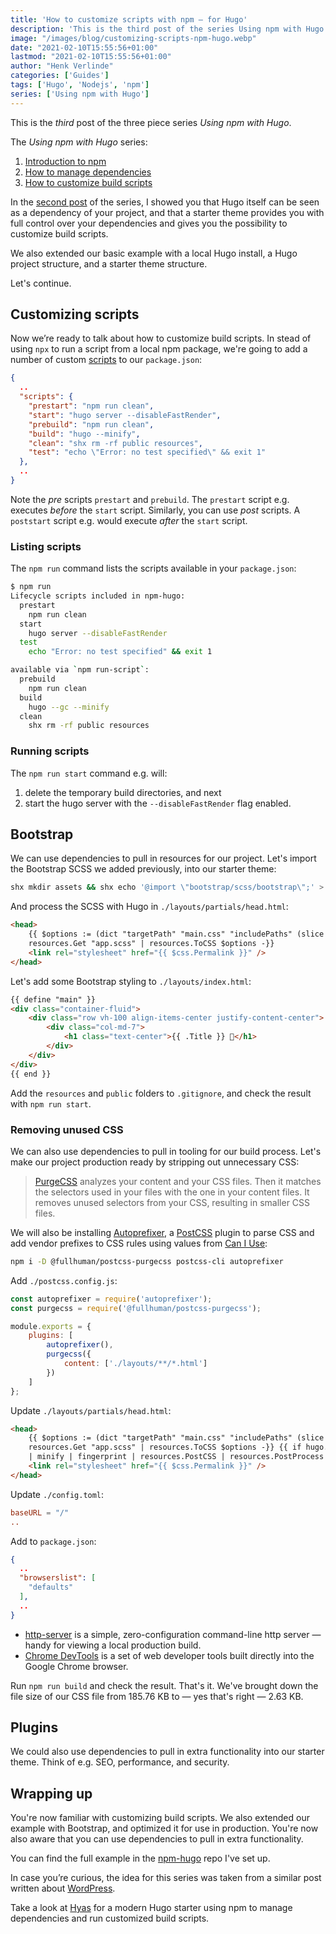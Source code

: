 ```yaml
---
title: 'How to customize scripts with npm — for Hugo'
description: 'This is the third post of the series Using npm with Hugo. In a series of three posts I will introduce you to npm, show you how to manage dependencies, and show you how to customize build scripts.'
image: "/images/blog/customizing-scripts-npm-hugo.webp"
date: "2021-02-10T15:55:56+01:00"
lastmod: "2021-02-10T15:55:56+01:00"
author: "Henk Verlinde"
categories: ['Guides']
tags: ['Hugo', 'Nodejs', 'npm']
series: ['Using npm with Hugo']
---
```


This is the <em>third</em> post of the three piece series <em>Using npm with Hugo</em>.

<aside>
<p>The <em>Using npm with Hugo</em> series:</p>
<ol>
<li><a href="/blog/introduction-to-npm">Introduction to npm</a></li>
<li><a href="/blog/managing-dependencies">How to manage dependencies</a></li>
<li><a href="/blog/customizing-build-scripts">How to customize build scripts</a></li>
</ol>
</aside>

In the [second post](/blog/managing-dependencies) of the series, I showed you that Hugo itself can be seen as a dependency of your project, and that a starter theme provides you with full control over your dependencies and gives you the possibility to customize build scripts.

We also extended our basic example with a local Hugo install, a Hugo project structure, and a starter theme structure.

Let's continue.

## Customizing scripts

Now we’re ready to talk about how to customize build scripts. In stead of using `npx` to run a script from a local npm package, we're going to add a number of custom [scripts](https://docs.npmjs.com/cli/v7/using-npm/scripts) to our `package.json`:

```json
{
  ..
  "scripts": {
    "prestart": "npm run clean",
    "start": "hugo server --disableFastRender",
    "prebuild": "npm run clean",
    "build": "hugo --minify",
    "clean": "shx rm -rf public resources",
    "test": "echo \"Error: no test specified\" && exit 1"
  },
  ..
}
```

Note the _pre_ scripts `prestart` and `prebuild`. The `prestart` script e.g. executes _before_ the `start` script. Similarly, you can use _post_ scripts. A `poststart` script e.g. would execute _after_ the `start` script.

### Listing scripts

The `npm run` command lists the scripts available in your `package.json`:

```bash
$ npm run
Lifecycle scripts included in npm-hugo:
  prestart
    npm run clean
  start
    hugo server --disableFastRender
  test
    echo "Error: no test specified" && exit 1

available via `npm run-script`:
  prebuild
    npm run clean
  build
    hugo --gc --minify
  clean
    shx rm -rf public resources
```

### Running scripts

The `npm run start` command e.g. will:

1. delete the temporary build directories, and next
2. start the hugo server with the `--disableFastRender` flag enabled.

## Bootstrap

We can use dependencies to pull in resources for our project. Let's import the Bootstrap SCSS we added previously, into our starter theme:

```bash
shx mkdir assets && shx echo '@import \"bootstrap/scss/bootstrap\";' > ./assets/app.scss
```

And process the SCSS with Hugo in `./layouts/partials/head.html`:

```html
<head>
	{{ $options := (dict "targetPath" "main.css" "includePaths" (slice "node_modules")) -}} {{ $css :=
	resources.Get "app.scss" | resources.ToCSS $options -}}
	<link rel="stylesheet" href="{{ $css.Permalink }}" />
</head>
```

Let's add some Bootstrap styling to `./layouts/index.html`:

```html
{{ define "main" }}
<div class="container-fluid">
	<div class="row vh-100 align-items-center justify-content-center">
		<div class="col-md-7">
			<h1 class="text-center">{{ .Title }} 🎉</h1>
		</div>
	</div>
</div>
{{ end }}
```

Add the `resources` and `public` folders to `.gitignore`, and check the result with `npm run start`.

### Removing unused CSS

We can also use dependencies to pull in tooling for our build process. Let's make our project production ready by stripping out unnecessary CSS:

> [PurgeCSS](https://purgecss.com/) analyzes your content and your CSS files. Then it matches the selectors used in your files with the one in your content files. It removes unused selectors from your CSS, resulting in smaller CSS files.

We will also be installing [Autoprefixer](https://github.com/postcss/autoprefixer), a [PostCSS](https://github.com/postcss/postcss) plugin to parse CSS and add vendor prefixes to CSS rules using values from [Can I Use](https://caniuse.com/):

```bash
npm i -D @fullhuman/postcss-purgecss postcss-cli autoprefixer
```

Add `./postcss.config.js`:

```js
const autoprefixer = require('autoprefixer');
const purgecss = require('@fullhuman/postcss-purgecss');

module.exports = {
	plugins: [
		autoprefixer(),
		purgecss({
			content: ['./layouts/**/*.html']
		})
	]
};
```

Update `./layouts/partials/head.html`:

```html
<head>
	{{ $options := (dict "targetPath" "main.css" "includePaths" (slice "node_modules")) -}} {{ $css :=
	resources.Get "app.scss" | resources.ToCSS $options -}} {{ if hugo.IsProduction -}} {{ $css = $css
	| minify | fingerprint | resources.PostCSS | resources.PostProcess -}} {{ end -}}
	<link rel="stylesheet" href="{{ $css.Permalink }}" />
</head>
```

Update `./config.toml`:

```toml
baseURL = "/"
..
```

Add to `package.json`:

```json
{
  ..
  "browserslist": [
    "defaults"
  ],
  ..
}
```

- [http-server](https://github.com/http-party/http-server) is a simple, zero-configuration command-line http server — handy for viewing a local production build.
- [Chrome DevTools](https://developers.google.com/web/tools/chrome-devtools/) is a set of web developer tools built directly into the Google Chrome browser.

Run `npm run build` and check the result. That's it. We've brought down the file size of our CSS file from 185.76 KB to — yes that's right — 2.63 KB.

## Plugins

We could also use dependencies to pull in extra functionality into our starter theme. Think of e.g. SEO, performance, and security.

## Wrapping up

You're now familiar with customizing build scripts. We also extended our example with Bootstrap, and optimized it for use in production. You're now also aware that you can use dependencies to pull in extra functionality.

You can find the full example in the [npm-hugo](https://github.com/h-enk/npm-hugo) repo I've set up.

In case you’re curious, the idea for this series was taken from a similar post written about [WordPress](https://roots.io/using-composer-with-wordpress/).

<aside>
<p>Take a look at <a href="https://gethyas.com/">Hyas</a> for a modern Hugo starter using npm to manage dependencies and run customized build scripts.</p>
</aside>
